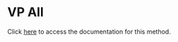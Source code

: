 <!---->
# VP All

Click [here](https://developer.4d.com/docs/20/ViewPro/method-list#vp-all) to access the documentation for this method.

